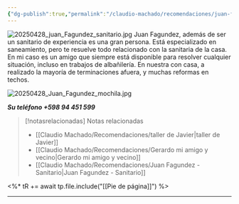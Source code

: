 ```yaml
---
{"dg-publish":true,"permalink":"/claudio-machado/recomendaciones/juan-fagundez-sanitario/","title":"Juan Fagundes - Sanitario","tags":["sanitario"]}
---
```


![20250428_juan_Fagundez_sanitario.jpg](/img/user/07%20-%20Personal/Im%C3%A1genes/20250428_juan_Fagundez_sanitario.jpg)
Juan Fagundez, además de ser un sanitario de experiencia es una gran persona. Está especializado en saneamiento, pero te resuelve todo relacionado con la sanitaria de la casa.
En mi caso es un amigo que siempre está disponible para resolver cualquier situación, incluso en trabajos de albañilería.
En nuestra con casa, a realizado la mayoría de terminaciones afuera, y muchas reformas en techos.

![20250428_Juan_Fagundez_mochila.jpg](/img/user/07%20-%20Personal/Im%C3%A1genes/20250428_Juan_Fagundez_mochila.jpg)

***Su teléfono +598 94 451 599***



> [!notasrelacionadas] Notas relacionadas
> - [[Claudio Machado/Recomendaciones/taller de Javier\|taller de Javier]]
> - [[Claudio Machado/Recomendaciones/Gerardo mi amigo y vecino\|Gerardo mi amigo y vecino]]
> - [[Claudio Machado/Recomendaciones/Juan Fagundez - Sanitario\|Juan Fagundez - Sanitario]]

<%* tR += await tp.file.include("[[Pie de página]]") %>

---

